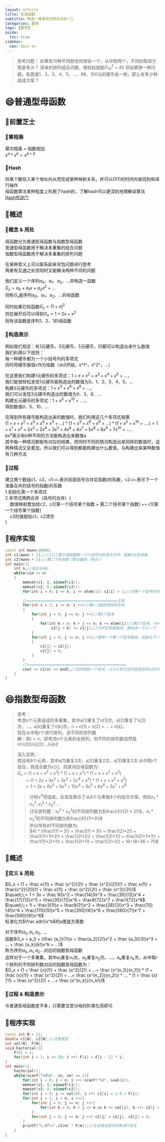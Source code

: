 ```yaml
---
layout: article
title: 生成函数
subtitle: 构造一堆多项式然后合并？🤔
categories: 数学
tags: [数学]
aside:
  toc: true
sidebar:
  nav: docs-en
---
```


>思考问题：
>如果有10种不同颜色的球各一个，从中取两个，不同的取球方案是多少？
>简单的排列组合问题，很轻松就能$C_{10}^2$ = 45
>但如果换一种问题，有面值1、2、3、4、5、...、99、100元的硬币各一枚，那么有多少种组成方案？

# 😄普通型母函数

## 📕前置芝士

### 🎈幂相乘

幂次相乘 = 指数相加  
$x^{a} * x^{b} = x^{a + b}$  

### 🎈Hash

将某个数存入某个地址内从而完成某种映射关系，并可以$O(1)$的时间内查找到和进行操作  
母函数算法某种程度上利用了hash的，了解hash可以更深刻地理解该算法  
[Hash传送门](https://blog.csdn.net/SnopzYz/article/details/116141690)  

## 📕概述

### 🎈概念 & 用处

母函数分为普通型母函数与指数型母函数  
普通型母函数用于解决多重集的组合问题  
指数型母函数用于解决多重集的排列问题  
  
在某种意义上可以联系起来背包问题进行思考  
两者有互通之处但同时又能解决两种不同的问题  
  
我们定义一个序列$a_0、a_1、a_2、...$并构造一函数  
$G_x = a_0 + a_1x + a_2x^2 + ...$  
则称$G_x$是序列$a_0、a_1、a_2、...$的母函数  
  
同时如果已知函数$G_x = (1 + x)^2$  
则在展开后可以得到$G_x = 1 + 2x + x^2$  
则有该函数是序列$1、2、1$的母函数  
  
### 🎈构造表示 

例如我们规定：有1元硬币，3元硬币，5元硬币，问都可以构造出来什么数值  
我们利用以下规则：  
每一种硬币都为一个小括号内的多项式  
同时将硬币面值x作为指数（从0开始，x^1^，x^2^，...）  
  
在这里我们构建1元硬币的多项式：$1 + x + x^2 + x^3 + x^4 + x^5 + ...$，  
我们能很轻松发现1元硬币能构造出的数值为0、1、2、3、4、5、...  
构建3元硬币的多项式：$1 + x^3 + x^6 + x^9 + ...$，  
我们可以发现3元硬币构造出的数值为0、3、6、...  
构建五元硬币的多项式：$1 + x^5 + x^{10} + ....$，  
得到数值0、5、10、...  
  
在得到所有硬币能构造出来的数值时，我们利用这几个多项式相乘  
$(1 + x + x^2 + x^3 + x^4 + x^5 + ...) * (1 + x^3 + x^6 + x^9 + ...) * (1 + x^5 + x^{10} + ....) = 1 + x^1 + x^2 + 2x^3 + 2x^4 + 3x^5 + 4x^6 + 4x^7 + 5x^8 + 6x^9 + 7x^{10} + .....$  
$bx^a$表示有b种不同的方法能构造出来数值a  
其中每一种情况都能有对应的结果，但同时不同的情况构造出来同样的数值时，这两种情况又会累加，所以我们可以得到都能构建出什么数值，与构建出来某种数值有几种方法  
  
### 🎈过程

建立两个数组c1，c2，c1~i~表示前面括号合并后指数i的系数，c2~i~表示下一个准备合并的括号的指数i的系数  
1.初始化第一个多项式  
2.多项式两两合并（括号的合并）{  
&nbsp;&nbsp;&nbsp;&nbsp;数值映射累加给c2，c2[第一个括号某个指数 + 第二个括号某个指数] += c1[第一个括号某个指数]  
&nbsp;&nbsp;&nbsp;&nbsp;c2的值赋给c1，c2清空  
}  
  
## 📕程序实现

```cpp
const int maxn=10000;
int c1[maxn + 1];//c1[i]表示母函数第一个小括号内的表达式中，指数为i的系数
int c2[maxn + 1];//第二个的系数（职业备胎（狗头））
int main(){
    int n;//组合出来n
    while(cin >> n)
    {
        memset(c1, 0, sizeof(c1));
        memset(c2, 0, sizeof(c2));
        for(int i = 0; i <= n; i += elem[1]) c1[i] = 1;//对第一个括号的内容进行赋1
        
        //=========================================主体
        for(int i = 2; i <= n; i ++)//做n-1趟前两括号合并
        {
            for(int j = 0; j <= n; j ++)//第1个括号
            {
                for(int k = 0; k + j <= n; k += elem[i])//第2个括号，(k+=i)是因为下一个括号指数会+=i
                     c2[j + k] += c1[j];//合并后系数相加，要继承一下上一个
            }
            for(int j = 0; j <= n; j ++)//替换一下第一个括号数组，初始化下一个括号数组
            {
                c1[j] = c2[j];
                c2[j] = 0;
            }
        }
        //=============================================
        cout << c1[n] << endl;//此时就剩一个括号，c1[n]即为合并结束后的n次方系数
    }
}
```

# 😄指数型母函数

>思考：  
>考虑n个元素组成的多重集，其中a[1]重复了n[1]次，a[2]重复了n[2]次，...，a[k]重复了n[k]次，n = n[1] + n[2] + ... + n[k]。  
>现在从中取r个进行排列，求不同的排列数  
>解：若r = n，即考虑n个元素的全排列，则不同的排列数显然是 n!/n[1]!/n[2]!/.../n[k]!  
>  
>深入实例：  
>假设有8个元素，其中a[1]重复3次，a[2]重复2次，a[3]重复3次
>从中取r个组合，其组合数为c[r]，则其对应母函数为:    
>$G_x = (1 + x + x^2 + x^3) * (1 + x + x^2) * (1 + x + x^2 + x^3)$   
>$\quad\;\;= (1 + 2x + 3x^2 + 3x^3 + 2x^4 + x^5)*(1 + x + x^2 + x^3)$  
>$\quad\;\;= 1 + 3x + 6x^2 + 9x^3 + 10x^4 + 9x^5 + 6x^6 + 3x^7 + x^8$  
>  
>>分析$x^4$项组成，会发现表示了从8个元素取4个的组合方案，例如$x_1 * x_3^3,x_1^2 * x_3^2....$  
>>讨论排列数：$x_1^2 * x_3^2$的不同排列数为$\frac{4!}{2! * 2!}$，$x_{1} * x_{3}^3$的不同排列数为$\frac{4!}{1!*3!}$  
>>所以所有的不同排列数为:  
>>$4! * (\frac1{1! * 3!} + \frac1{1! * 3!} + \frac1{2!*2!} + \frac1{1!*1!*2!} + \frac1{2!*2!} + \frac1{3!*1!} + \frac1{2!*1!*1!} + \frac1{1!*2!*1!} + \frac1{3!*1!} + \frac1{2!*2!} = 16+18+36 = 70$  
  
## 📕概述 

### 🎈定义 & 用处

$G_x = (1 + \frac x{1!} + \frac {x^2}{2!} + \frac {x^2}{2!})(1 + \frac x{1!} + \frac{x^2}{2!})(1 + \frac x{1!} + \frac {x^2}{2!} + \frac {x^3}{3!})$  
$\quad\;\;= 1 + 3x + \frac 92x^2 + \frac{14}3x^3 + \frac{35}{12}x^4 + \frac{17}{12}x^5 + \frac{35}{72}x^6 + \frac8{72}x^7 + \frac1{72}x^8$  
$\quad\;\;= 1! + \frac3{1!}x + \frac9{2!}x^2 + \frac{28}{3!}x^3 + \frac{70}{4!}x^4 + \frac{170}{5!}x^5 + \frac{350}{6!}x^6 + \frac{560}{7!}x^7 + \frac{560}{8!}x^8$  
标准化为$\frac a{b!}x^b$的a便是方案数  
  
对于序列$a_0,a_1,a_2,...,$  
函数$G_x = a_0 + (\frac {a_1}{1!}x + \frac{a_2}{2!}x^2 + \frac {a_3}{3!}x^3 + ... + \frac {a_k}{k!}x^k + .. )$  
称为序列$a_0,a_1,a_2$...对应的指数型母函数  
这样对于一个多重集，其中$a_1$重复$n_1$次，$a_2$重复$n_2$次，...，$a_k$重复$n_k$次，从中取r个排列的不同排列数对应的指数型母函数为：  
$G_x = (1 + \frac {x}{1!} + \frac {x^2}{2!} + ...+ \frac {x^{n_1}}{n_1!}) * (1 + \frac {x}{1!} + \frac {x^2}{2!} + ...+ \frac {x^{n_2}}{n_2!}) * ... * (1 + \frac {x}{1!} + \frac {x^2}{2!} + ...+ \frac {x^{n_k}}{n_k!})$  
  
### 🎈过程 & 构造表示 

与普通型母函数差不多，只需要注意分母的阶乘化简即可  
  
## 📕程序实现 

```cpp
const int N = 21;
double c1[N], c2[N];//注意类型
int val[N], F[N];
void Factorial(){
    F[0] = 1;
    for(int i = 1; i <= 20; i ++) F[i] = F[i - 1] * i;
}
int main(){
    Factorial();
    while(scanf("%d%d", &n, &m) == 2){
        for(int i = 0; i < n; i ++) scanf("%d", &val[i]);
        memset(c1, 0, sizeof(c1));
        memset(c2, 0, sizeof(c2));
        for(int i = 0; i <= val[0]; i ++) c1[i] = 1.0 / F[i];
        for(int i = 1; i < n; i ++){
            for(int j = 0; j <= n; j ++){
                for(int k = 0; k + j <= m && k <= val[i]; k ++) c2[j + k] += c1[j] / F[k];//多了一个对阶乘的除法
            }
            for(int j = 0; j <= m; j ++) c1[j] = c2[j], c2[j] = 0;
        }
        printf("%.0f\n",c1[m] * F[m]);//在这里对除的阶乘进行恢复
    }
}
```


